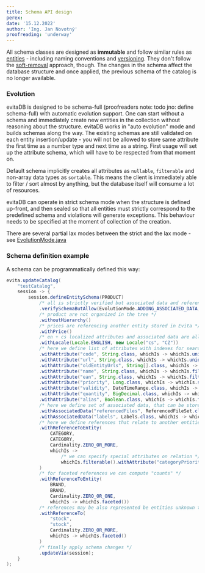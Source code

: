 ```yaml
---
title: Schema API design
perex:
date: '15.12.2022'
author: 'Ing. Jan Novotný'
proofreading: 'underway'
---
```


All schema classes are designed as **immutable** and follow similar rules as [entities](entity_api) - including
naming conventions and [versioning](entity_api#versioning). They don't follow the [soft-removal](entity_api#removal)
approach, though. The changes in the schema affect the database structure and once applied, the previous schema of the catalog
is no longer available.

### Evolution

evitaDB is designed to be schema-full (proofreaders note: todo jno: define schema-full) with automatic evolution support. One can start without a schema and immediately
create new entities in the collection without reasoning about the structure. evitaDB works in "auto evolution" mode
and builds schemas along the way. The existing schemas are still validated on each entity insertion/update - you will not
be allowed to store same attribute the first time as a number type and next time as a string. First usage will set up
the attribute schema, which will have to be respected from that moment on.

Default schema implicitly creates all attributes as `nullable`, `filterable` and non-array data types as `sortable`.
This means the client is immediately able to filter / sort almost by anything, but the database itself will consume
a lot of resources.

evitaDB can operate in strict schema mode when the structure is defined up-front, and then sealed so that all entities
must strictly correspond to the predefined schema and violations will generate exceptions. This behaviour needs to be
specified at the moment of collection of the creation.

There are several partial lax modes between the strict and the lax mode - see
<SourceClass>[EvolutionMode.java](https://github.com/FgForrest/evitaDB-research/blob/master/evita_api/src/main/java/io/evitadb/api/schema/EvolutionMode.java)</SourceClass>

### Schema definition example

A schema can be programmatically defined this way:

```java
evita.updateCatalog(
	"testCatalog",
	session -> {
		session.defineEntitySchema(PRODUCT)
			/* all is strictly verified but associated data and references can be added on the fly */
			.verifySchemaButAllow(EvolutionMode.ADDING_ASSOCIATED_DATA, EvolutionMode.ADDING_REFERENCES)
			/* product are not organized in the tree */
			.withoutHierarchy()
			/* prices are referencing another entity stored in Evita */
			.withPrice()
			/* en + cs localized attributes and associated data are allowed only */
			.withLocale(Locale.ENGLISH, new Locale("cs", "CZ"))
			/* here we define list of attributes with indexes for search / sort */
			.withAttribute("code", String.class, whichIs -> whichIs.unique())
			.withAttribute("url", String.class, whichIs -> whichIs.unique().localized())
			.withAttribute("oldEntityUrls", String[].class, whichIs -> whichIs.filterable().localized())
			.withAttribute("name", String.class, whichIs -> whichIs.filterable().sortable())
			.withAttribute("ean", String.class, whichIs -> whichIs.filterable())
			.withAttribute("priority", Long.class, whichIs -> whichIs.sortable())
			.withAttribute("validity", DateTimeRange.class, whichIs -> whichIs.filterable())
			.withAttribute("quantity", BigDecimal.class, whichIs -> whichIs.filterable().indexDecimalPlaces(2))
			.withAttribute("alias", Boolean.class, whichIs -> whichIs.filterable())
			/* here we define set of associated data, that can be stored along with entity */
			.withAssociatedData("referencedFiles", ReferencedFileSet.class)
			.withAssociatedData("labels", Labels.class, whichIs -> whichIs.localized())
			/* here we define references that relate to another entities stored in Evita */
			.withReferenceToEntity(
				CATEGORY,
				CATEGORY,
				Cardinality.ZERO_OR_MORE,
				whichIs ->
					/* we can specify special attributes on relation */
					whichIs.filterable().withAttribute("categoryPriority", Long.class, thatIs -> thatIs.sortable())
			)
			/* for faceted references we can compute "counts" */
			.withReferenceToEntity(
				BRAND,
				BRAND,
				Cardinality.ZERO_OR_ONE,
				whichIs -> whichIs.faceted())
			/* references may be also represented be entities unknown to Evita */
			.withReferenceTo(
				"stock",
				"stock",
				Cardinality.ZERO_OR_MORE,
				whichIs -> whichIs.faceted()
			)
			/* finally apply schema changes */
			.updateVia(session);
	}
);
```